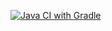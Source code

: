 [![Java CI with Gradle](https://github.com/Apach11/Page-Object/actions/workflows/gradle.yml/badge.svg)](https://github.com/Apach11/Page-Object/actions/workflows/gradle.yml)